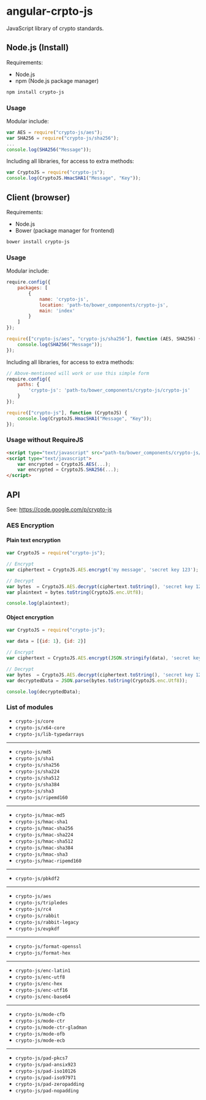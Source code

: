 # angular-crpto-js
JavaScript library of crypto standards.

## Node.js (Install)

Requirements:

- Node.js
- npm (Node.js package manager)

```bash
npm install crypto-js
```

### Usage

Modular include:

```javascript
var AES = require("crypto-js/aes");
var SHA256 = require("crypto-js/sha256");
...
console.log(SHA256("Message"));
```

Including all libraries, for access to extra methods:

```javascript
var CryptoJS = require("crypto-js");
console.log(CryptoJS.HmacSHA1("Message", "Key"));
```

## Client (browser)

Requirements:

- Node.js
- Bower (package manager for frontend)

```bash
bower install crypto-js
```

### Usage

Modular include:

```javascript
require.config({
    packages: [
        {
            name: 'crypto-js',
            location: 'path-to/bower_components/crypto-js',
            main: 'index'
        }
    ]
});

require(["crypto-js/aes", "crypto-js/sha256"], function (AES, SHA256) {
    console.log(SHA256("Message"));
});
```

Including all libraries, for access to extra methods:

```javascript
// Above-mentioned will work or use this simple form
require.config({
    paths: {
        'crypto-js': 'path-to/bower_components/crypto-js/crypto-js'
    }
});

require(["crypto-js"], function (CryptoJS) {
    console.log(CryptoJS.HmacSHA1("Message", "Key"));
});
```

### Usage without RequireJS

```html
<script type="text/javascript" src="path-to/bower_components/crypto-js/crypto-js.js"></script>
<script type="text/javascript">
    var encrypted = CryptoJS.AES(...);
    var encrypted = CryptoJS.SHA256(...);
</script>
```

## API

See: https://code.google.com/p/crypto-js

### AES Encryption

#### Plain text encryption

```javascript
var CryptoJS = require("crypto-js");

// Encrypt
var ciphertext = CryptoJS.AES.encrypt('my message', 'secret key 123');

// Decrypt
var bytes  = CryptoJS.AES.decrypt(ciphertext.toString(), 'secret key 123');
var plaintext = bytes.toString(CryptoJS.enc.Utf8);

console.log(plaintext);
```

#### Object encryption

```javascript
var CryptoJS = require("crypto-js");

var data = [{id: 1}, {id: 2}]

// Encrypt
var ciphertext = CryptoJS.AES.encrypt(JSON.stringify(data), 'secret key 123');

// Decrypt
var bytes  = CryptoJS.AES.decrypt(ciphertext.toString(), 'secret key 123');
var decryptedData = JSON.parse(bytes.toString(CryptoJS.enc.Utf8));

console.log(decryptedData);
```

### List of modules


- ```crypto-js/core```
- ```crypto-js/x64-core```
- ```crypto-js/lib-typedarrays```

---

- ```crypto-js/md5```
- ```crypto-js/sha1```
- ```crypto-js/sha256```
- ```crypto-js/sha224```
- ```crypto-js/sha512```
- ```crypto-js/sha384```
- ```crypto-js/sha3```
- ```crypto-js/ripemd160```

---

- ```crypto-js/hmac-md5```
- ```crypto-js/hmac-sha1```
- ```crypto-js/hmac-sha256```
- ```crypto-js/hmac-sha224```
- ```crypto-js/hmac-sha512```
- ```crypto-js/hmac-sha384```
- ```crypto-js/hmac-sha3```
- ```crypto-js/hmac-ripemd160```

---

- ```crypto-js/pbkdf2```

---

- ```crypto-js/aes```
- ```crypto-js/tripledes```
- ```crypto-js/rc4```
- ```crypto-js/rabbit```
- ```crypto-js/rabbit-legacy```
- ```crypto-js/evpkdf```

---

- ```crypto-js/format-openssl```
- ```crypto-js/format-hex```

---

- ```crypto-js/enc-latin1```
- ```crypto-js/enc-utf8```
- ```crypto-js/enc-hex```
- ```crypto-js/enc-utf16```
- ```crypto-js/enc-base64```

---

- ```crypto-js/mode-cfb```
- ```crypto-js/mode-ctr```
- ```crypto-js/mode-ctr-gladman```
- ```crypto-js/mode-ofb```
- ```crypto-js/mode-ecb```

---

- ```crypto-js/pad-pkcs7```
- ```crypto-js/pad-ansix923```
- ```crypto-js/pad-iso10126```
- ```crypto-js/pad-iso97971```
- ```crypto-js/pad-zeropadding```
- ```crypto-js/pad-nopadding```
